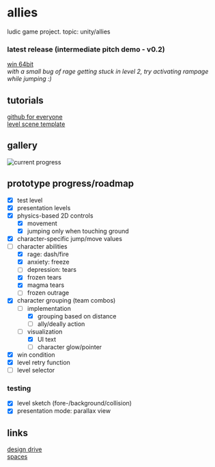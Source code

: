 # allies
ludic game project. topic: unity/allies

### latest release (intermediate pitch demo - v0.2)
[win 64bit](https://github.com/sleepily/allies/releases/download/v0.2/forgetmenot_x64.zip)  
_with a small bug of rage getting stuck in level 2, try activating rampage while jumping :)_  

## tutorials
[github for everyone](https://github.com/sleepily/allies/blob/wip/docs/github_tutorial_for_artists.md)  
[level scene template](https://github.com/sleepily/allies/blob/wip/docs/level_template_tutorial.md)  

## gallery
![current progress](https://i.imgur.com/RhFqz13.gif)

## prototype progress/roadmap
- [x] test level
- [x] presentation levels
- [x] physics-based 2D controls
  - [x] movement
  - [x] jumping only when touching ground
- [x] character-specific jump/move values
- [ ] character abilities
  - [x] rage: dash/fire
  - [x] anxiety: freeze
  - [ ] depression: tears
  - [x] frozen tears
  - [x] magma tears
  - [ ] frozen outrage
- [x] character grouping (team combos)
  - [ ] implementation
    - [x] grouping based on distance
    - [ ] ally/deally action
  - [ ] visualization
    - [x] UI text
    - [ ] character glow/pointer
- [x] win condition
- [x] level retry function
- [ ] level selector

### testing
- [x] level sketch (fore-/background/collision)
- [x] presentation mode: parallax view

## links
[design drive](https://drive.google.com/open?id=1zmjnRqnnEuSpaveNCgCleNKUZapSFEd6)  
[spaces](https://spaces.colognegamelab.de/allies/)  
